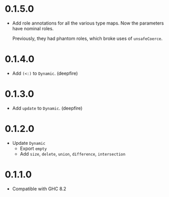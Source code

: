 # 0.1.5.0

- Add role annotations for all the various type maps.
  Now the parameters have nominal roles.

  Previously, they had phantom roles, which broke uses of `unsafeCoerce`.

# 0.1.4.0

- Add `(<:)` to `Dynamic`. (deepfire)

# 0.1.3.0

- Add `update` to `Dynamic`. (deepfire)

# 0.1.2.0

- Update `Dynamic`
  + Export `empty`
  + Add `size`, `delete`, `union`, `difference`, `intersection`

# 0.1.1.0

- Compatible with GHC 8.2

